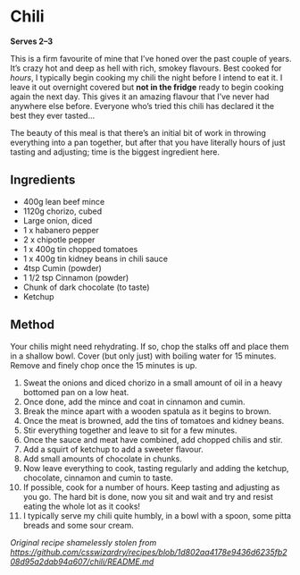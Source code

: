 # Chili

**Serves 2–3**

This is a firm favourite of mine that I’ve honed over the past couple of years.
It’s crazy hot and deep as hell with rich, smokey flavours. Best cooked for
_hours_, I typically begin cooking my chili the night before I intend to eat
it. I leave it out overnight covered but **not in the fridge** ready to begin
cooking again the next day. This gives it an amazing flavour that I’ve never had
anywhere else before. Everyone who’s tried this chili has declared it the best
they ever tasted…

The beauty of this meal is that there’s an initial bit of work in throwing
everything into a pan together, but after that you have literally hours of just
tasting and adjusting; time is the biggest ingredient here.

## Ingredients

* 400g lean beef mince
* 1120g chorizo, cubed
* Large onion, diced
* 1 x habanero pepper
* 2 x chipotle pepper
* 1 x 400g tin chopped tomatoes
* 1 x 400g tin kidney beans in chili sauce
* 4tsp Cumin (powder)
* 1 1/2 tsp Cinnamon (powder)
* Chunk of dark chocolate (to taste)
* Ketchup

## Method

Your chilis might need rehydrating. If so, chop the stalks off and place them
in a shallow bowl. Cover (but only just) with boiling water for 15 minutes.
Remove and finely chop once the 15 minutes is up.

1.  Sweat the onions and diced chorizo in a small amount of oil in a heavy
    bottomed pan on a low heat.
2.  Once done, add the mince and coat in cinnamon and cumin.
3.  Break the mince apart with a wooden spatula as it begins to brown.
4.  Once the meat is browned, add the tins of tomatoes and kidney beans.
5.  Stir everything together and leave to sit for a few minutes.
6.  Once the sauce and meat have combined, add chopped chilis and stir.
7.  Add a squirt of ketchup to add a sweeter flavour.
8.  Add small amounts of chocolate in chunks.
9.  Now leave everything to cook, tasting regularly and adding the ketchup,
    chocolate, cinnamon and cumin to taste.
10. If possible, cook for a number of hours. Keep tasting and adjusting as you
    go. The hard bit is done, now you sit and wait and try and resist eating
    the whole lot as it cooks!
11. I typically serve my chili quite humbly, in a bowl with a spoon, some pitta
    breads and some sour cream.

_Original recipe shamelessly stolen from https://github.com/csswizardry/recipes/blob/1d802aa4178e9436d6235fb208d95a2dab94a607/chili/README.md_ 
